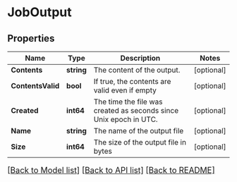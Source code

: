 # JobOutput

## Properties

Name | Type | Description | Notes
------------ | ------------- | ------------- | -------------
**Contents** | **string** | The content of the output. | [optional] 
**ContentsValid** | **bool** | If true, the contents are valid even if empty | [optional] 
**Created** | **int64** | The time the file was created as seconds since Unix epoch in UTC. | [optional] 
**Name** | **string** | The name of the output file | [optional] 
**Size** | **int64** | The size of the output file in bytes | [optional] 

[[Back to Model list]](../README.md#documentation-for-models) [[Back to API list]](../README.md#documentation-for-api-endpoints) [[Back to README]](../README.md)

<style>
     p, ul, ol, li { font-size: 18px !important;}
</style>


